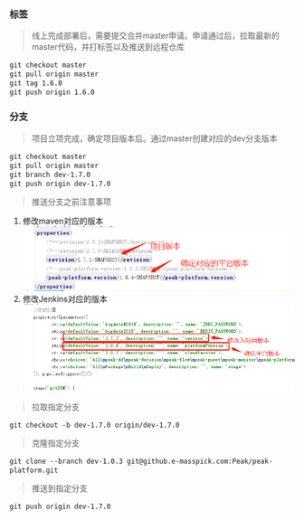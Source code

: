 ### 标签
> 线上完成部署后，需要提交合并master申请。申请通过后，拉取最新的master代码，并打标签以及推送到远程仓库
```
git checkout master
git pull origin master
git tag 1.6.0
git push origin 1.6.0
```

### 分支
> 项目立项完成，确定项目版本后。通过master创建对应的dev分支版本
```
git checkout master
git pull origin master
git branch dev-1.7.0
git push origin dev-1.7.0
```
> 推送分支之前注意事项
1. 修改maven对应的版本
![maven版本确认](./说明图片/maven版本修改.png)
2. 修改Jenkins对应的版本
![Jenkins版本确认](./说明图片/jenkins版本.png)


> 拉取指定分支
```
git checkout -b dev-1.7.0 origin/dev-1.7.0
```

> 克隆指定分支
```
git clone --branch dev-1.0.3 git@github.e-masspick.com:Peak/peak-platform.git
```


> 推送到指定分支
```
git push origin dev-1.7.0
```